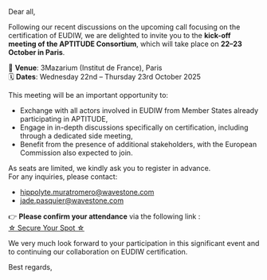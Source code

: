 <!-- var(subject)="[Aptitude] Save the Date – Aptitude Consortium Kick-off Meeting | 22–23 October 2025, Paris" -->
<!-- var(summary)="Consortium Aptitude Kick-off" -->
<!-- var(role)="Coordinator" -->
<br/>
<br/>
<br/>
Dear all,

Following our recent discussions on the upcoming call focusing on the certification of EUDIW, we are delighted to invite you to the **kick-off meeting of the APTITUDE Consortium**, which will take place on **22–23 October in Paris**.

📍 **Venue**: 3Mazarium (Institut de France), Paris  
🗓 **Dates**: Wednesday 22nd – Thursday 23rd October 2025  

This meeting will be an important opportunity to:  

- Exchange with all actors involved in EUDIW from Member States already participating in APTITUDE,  
- Engage in in-depth discussions specifically on certification, including through a dedicated side meeting,  
- Benefit from the presence of additional stakeholders, with the European Commission also expected to join.  

As seats are limited, we kindly ask you to register in advance.  
For any inquiries, please contact:  
- hippolyte.muratromero@wavestone.com  
- jade.pasquier@wavestone.com  

👉 **Please confirm your attendance** via the following link :  
[<!-- link-model=button --><!-- color=#313178 --> ☆ Secure Your Spot ☆ ](https://lu.ma/tgks1886)

We very much look forward to your participation in this significant event and to continuing our collaboration on EUDIW certification.  

Best regards,  